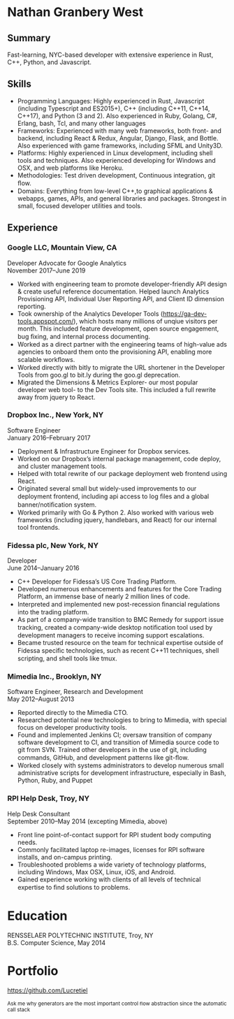 # Nathan Granbery West

## Summary

Fast-learning, NYC-based developer with extensive experience in Rust, C++, Python, and Javascript.

## Skills

- Programming Languages: Highly experienced in Rust, Javascript (including Typescript and ES2015+), C++ (including C++11, C++14, C++17), and Python (3 and 2). Also experienced in Ruby, Golang, C#, Erlang, bash, Tcl, and many other languages
- Frameworks: Experienced with many web frameworks, both front- and backend, including React & Redux, Angular, Django, Flask, and Bottle. Also experienced with game frameworks, including SFML and Unity3D.
- Platforms: Highly experienced in Linux development, including shell tools and techniques. Also experienced developing for Windows and OSX, and web platforms like Heroku.
- Methodologies: Test driven development, Continuous integration, git ﬂow.
- Domains: Everything from low-level C++,to graphical applications & webapps, games, APIs, and general libraries and packages. Strongest in small, focused developer utilities and tools.

## Experience

### Google LLC, Mountain View, CA

Developer Advocate for Google Analytics<br />
November 2017–June 2019

- Worked with engineering team to promote developer-friendly API design & create useful reference documentation. Helped launch Analytics Provisioning API, Individual User Reporting API, and Client ID dimension reporting.
- Took ownership of the Analytics Developer Tools (https://ga-dev-tools.appspot.com/), which hosts many millions of unqiue visitors per month. This included feature development, open source engagement, bug ﬁxing, and internal process documenting.
- Worked as a direct partner with the engineering teams of high-value ads agencies to onboard them onto the provisioning API, enabling more scalable workﬂows.
- Worked directly with bitly to migrate the URL shortener in the Developer Tools from goo.gl to bit.ly during the goo.gl deprecation.
- Migrated the Dimensions & Metrics Explorer- our most popular developer web tool- to the Dev Tools site. This included a full rewrite away from jquery to React.

### Dropbox Inc., New York, NY

Software Engineer<br />
January 2016–February 2017

- Deployment & Infrastructure Engineer for Dropbox services.
- Worked on our Dropbox’s internal package management, code deploy, and cluster management tools.
- Helped with total rewrite of our package deployment web frontend using React.
- Originated several small but widely-used improvements to our deployment frontend, including api access to log ﬁles and a global banner/notiﬁcation system.
- Worked primarily with Go & Python 2. Also worked with various web frameworks (including jquery, handlebars, and React) for our internal tool frontends.

### Fidessa plc, New York, NY

Developer<br />
June 2014–January 2016

- C++ Developer for Fidessa’s US Core Trading Platform.
- Developed numerous enhancements and features for the Core Trading Platform, an immense base of nearly 2 million lines of code.
- Interpreted and implemented new post-recession ﬁnancial regulations into the trading platform.
- As part of a company-wide transition to BMC Remedy for support issue tracking, created a company-wide desktop notiﬁcation tool used by development managers to receive incoming support escalations.
- Became trusted resource on the team for technical expertise outside of Fidessa speciﬁc technologies, such as recent C++11 techniques, shell scripting, and shell tools like tmux.

### Mimedia Inc., Brooklyn, NY

Software Engineer, Research and Development<br />
May 2012–August 2013

- Reported directly to the Mimedia CTO.
- Researched potential new technologies to bring to Mimedia, with special focus on developer productivity tools.
- Found and implemented Jenkins CI; oversaw transition of company software development to CI, and transition of Mimedia source code to git from SVN. Trained other developers in the use of git, including commands, GitHub, and development patterns like git-ﬂow.
- Worked closely with systems administrators to develop numerous small administrative scripts for development infrastructure, especially in Bash, Python, Ruby, and Puppet

### RPI Help Desk, Troy, NY

Help Desk Consultant<br />
September 2010–May 2014 (excepting Mimedia, above)

- Front line point-of-contact support for RPI student body computing needs.
- Commonly facilitated laptop re-images, licenses for RPI software installs, and on-campus printing.
- Troubleshooted problems a wide variety of technology platforms, including Windows, Max OSX, Linux, iOS, and Android.
- Gained experience working with clients of all levels of technical expertise to ﬁnd solutions to problems.

# Education

RENSSELAER POLYTECHNIC INSTITUTE, Troy, NY<br />
B.S. Computer Science, May 2014

# Portfolio

https://github.com/Lucretiel

<sub>Ask me why generators are the most important control ﬂow abstraction since the automatic call stack</sub>
